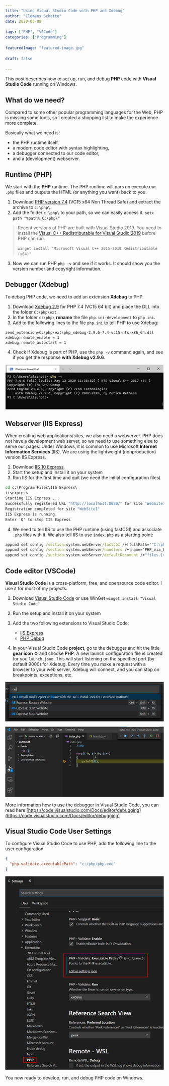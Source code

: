 ```yaml
---
title: "Using Visual Studio Code with PHP and Xdebug"
author: "Clemens Schotte"
date: 2020-06-08

tags: ["PHP", "VSCode"]
categories: ["Programming"]

featuredImage: "featured-image.jpg"

draft: false

---
```


This post describes how to set up, run, and debug **PHP** code with **Visual Studio Code** running on Windows.

## What do we need?

Compared to some other popular programming languages for the Web, PHP is missing some tools, so I created a shopping list to make the experience more complete.

Basically what we need is:
* the PHP runtime itself,
* a modern code editor with syntax highlighting,
* a debugger connected to our code editor,
* and a (development) webserver.

## Runtime (PHP)

We start with the **PHP** runtime. The PHP runtime will pars en execute our `.php` files and outputs the HTML (or anything you want) back to you.

1. Download [PHP version 7.4](https://windows.php.net/download#php-7.4) (VC15 x64 Non Thread Safe) and extract the archive to `c:\php\`.
2. Add the folder `c:\php\` to your path, so we can easily access it. `setx path "%path%;C:\php\"`

  > Recent versions of PHP are built with Visual Studio 2019. You need to install the [Visual C++ Redistributable for Visual Studio 2019](https://visualstudio.microsoft.com/downloads/#microsoft-visual-c-redistributable-for-visual-studio-2019) before PHP can run.
  >
  > `winget install "Microsoft Visual C++ 2015-2019 Redistributable (x64)"`

3. Now we can run PHP `php -v` and see if it works. It should show you the version number and copyright information.

## Debugger (Xdebug)

To debug PHP code, we need to add an extension **Xdebug** to PHP.

1. Download [Xdebug 2.9](https://xdebug.org/download) for PHP 7.4 (VC15 64 bit) and place the DLL into the folder `C:\php\ext`.
2. In the folder `c:\php\` **rename** the file `php.ini-development` to `php.ini`.
3. Add to the following lines to the file `php.ini` to tell PHP to use Xdebug:

  ```
  zend_extension=C:\php\ext\php_xdebug-2.9.6-7.4-vc15-nts-x86_64.dll
  xdebug.remote_enable = 1
  xdebug.remote_autostart = 1
  ```

4. Check if Xdebug is part of PHP, use the `php -v` command again, and see if you get the response **with Xdebug v2.9.6**.

  ![Run PHP](php.png)

## Webserver (IIS Express)

When creating web applications/sites, we also need a webserver. PHP does not have a development web server, so we need to use something else to serve our pages. Under Windows, it is common to use Microsoft **Internet Information Services** (IIS). We are using the lightweight (nonproduction) version IIS Express.

1. Download [IIS 10 Express](https://www.microsoft.com/en-us/download/details.aspx?id=48264).
2. Start the setup and install it on your system
3. Run IIS for the first time and quit (we need the initial configuration files)

  ```cmd
  cd c:\Program Files\IIS Express\
  iisexpress
  Starting IIS Express ...
  Successfully registered URL "http://localhost:8080/" for site "WebSite1" application "/"
  Registration completed for site "WebSite1"
  IIS Express is running.
  Enter 'Q' to stop IIS Express
  ```

4. We need to tell IIS to use the PHP runtime (using fastCGI) and associate `.php` files with it. We also tell IIS to use `index.php` as a starting point:

  ```cmd
  appcmd set config /section:system.webServer/fastCGI /+[fullPath='"C:\php\php-cgi.exe"']
  appcmd set config /section:system.webServer/handlers /+[name='PHP_via_FastCGI',path='*.php',verb='*',modules='FastCgiModule',scriptProcessor='"C:\php\php-cgi.exe"',resourceType='Unspecified']
  appcmd set config /section:system.webServer/defaultDocument /+"files.[value='index.php']"
  ```

## Code editor (VSCode)

**Visual Studio Code** is a cross-platform, free, and opensource code editor. I use it for most of my projects. 

1. Download [Visual Studio Code](https://code.visualstudio.com/) or use WinGet `winget install "Visual Studio Code"`
2. Run the setup and install it on your system
3. Add the two following extensions to Visual Studio Code:
   * [IIS Express](https://marketplace.visualstudio.com/items?itemName=warren-buckley.iis-express)
   * [PHP Debug](https://marketplace.visualstudio.com/items?itemName=felixfbecker.php-debug)

4. In your Visual Studio Code **project**, go to the debugger and hit the little **gear icon** ⚙️ and choose **PHP**. A new launch configuration file is created for you `launch.json`. This will start listening on the specified port (by default 9000) for Xdebug. Every time you make a request with a browser to your web server, Xdebug will connect, and you can stop on breakpoints, exceptions, etc.

![Start Internet Information Services](start_iis.png)

![Debug PHP code](debug.png)

More information how to use the debugger in Visual Studio Code, you can read here [https://code.visualstudio.com/Docs/editor/debugging](https://code.visualstudio.com/Docs/editor/debugging)

## Visual Studio Code User Settings

To configure Visual Studio Code to use PHP, add the following line to the user configuration.

```json
{
  "php.validate.executablePath": "c:/php/php.exe"
}
```

![Visual Studio Code User Settings](vscode.png)

You now ready to develop, run, and debug PHP code on Windows.